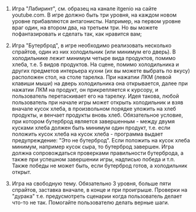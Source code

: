 1. Игра "Лабиринт", см. образец на канале itgenio на сайте youtube.com. В игре
должно быть три уровня, на каждом новом уровне прибавляются антагонисты.
Например, на первом уровне враг один, на втором два, на третьем три. Но вы
можете пофантазировать и сделать так, как нравится вам;

2. Игра "Бутерброд", в игре необходимо реализовать несколько спрайтов, один
из них холодильник (или минимум его дверь). В холодильнике лежит
минимум четыре вида продуктов, помимо хлеба, т.е. 5 видов продуктов. На
сцене, помимо холодильника и других предметов интерьера кухни (их вы
можете выбрать по вкусу) расположен стол, на столе тарелка. При нажатии
ЛКМ (левой клавиши мыши) на дверь холодильника она открывается, далее
при нажатии ЛКМ на продукт, он прикрепляется к курсору, и пользователь
перетаскивает его на тарелку. Идея такова, любой пользователь при начале
игры может открыть холодильник и взяв вначале кусок хлеба, в произвольном
порядке уложить на хлеб продукты, и венчает продукты вновь хлеб.
Обязательное условие, при котором бутерброд является завершенным - между
двумя кусками хлеба должен быть минимум один продукт, т.е. если положить
кусок хлеба на кусок хлеба - программа выдает предупреждение: "Это не
бутерброд". Если положить на кусок хлеба минимум, например кусок сыра, то
бутерброд завершен. Игра должна сопровождаться проверками правильности
бутерброда, а также при успешном завершении игры, надписью победа и т.п.
Также победы не может быть, если бутерброд готов, а холодильник открыт.

3. Игра на свободную тему. Обязательно 3 уровня, больше пяти спрайтов,
заставка вначале, в конце и при проигрыше. Проверки на "дурака" т.е.
предусмотреть сценарии когда пользователь делает что-то не так. Помогайте
пользователю делать верные шаги.